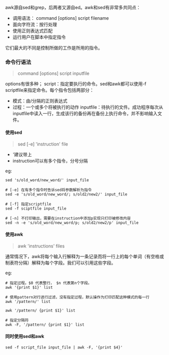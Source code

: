 <!--
author: 刘青
date: 2017-03-11
title: 了解基本操作
tags: 
category: linux/sed_awk2
status: publish
type: note
summary:
-->

awk源自sed和grep，后两者又源自ed。awk和sed有非常多共同点：
- 调用语法： command [options] script filename
- 面向字符流：按行处理
- 使用正则表达式匹配
- 运行用户在脚本中指定指令

它们最大的不同是控制所做的工作是所用的指令。

### 命令行语法
> command [options] script inputfile

options有很多种；
script：指定要执行的命令。sed和awk都可以使用-f scriptfile来指定命令。每个指令包括两部分：
- 模式：由/分隔的正则表达式
- 过程：一个或多个将被执行的动作
inputfile：待执行的文件。成功程序每次从inputfile中读入一行，生成该行的备份再在备份上执行命令，并不影响输入文件。

#### 使用sed
> sed [-e] 'instruction' file

- '建议带上
- instruction可以有多个指令，分号分隔

eg:
```
sed 's/old_word/new_word/' input_file

# [-e] 在有多个指令时告诉sed将参数解析为指令
sed -e 's/old_word/new_word/; s/old2/new2/' input_file

# [-f] 指定scriptfile
sed -f sciptfile input_file

# [-n] 不打印输出，需要在instruction中添加p实现只打印被修改内容
sed -n -e 's/old_word/new_word/p; s/old2/new2/p' input_file
```

#### 使用awk
> awk 'instructions' files

通常情况下，awk将每个输入行解释为一条记录而将一行上的每个单词（有空格或制表符分隔）解释为每个字段。我们可以引用这些字段。

eg:
```
# 指定过程。$0 代表整行， $n 代表第n个字段。
awk '{print $1}' list

# 使用pattern对行进行过滤，没有指定过程，默认操作为打印匹配这种模式的每一行
awk '/pattern/' list

awk '/pattern/ {print $1}' list

# 指定分隔符
awk -F, '/pattern/ {print $1}' list
```

#### 同时使用sed和awk
```
sed -f script_file input_file | awk -F, '{print $4}'
```

